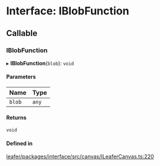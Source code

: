 # Interface: IBlobFunction

## Callable

### IBlobFunction

▸ **IBlobFunction**(`blob`): `void`

#### Parameters

| Name | Type |
| :------ | :------ |
| `blob` | `any` |

#### Returns

`void`

#### Defined in

[leafer/packages/interface/src/canvas/ILeaferCanvas.ts:220](https://github.com/leaferjs/leafer/blob/27a24ec/packages/interface/src/canvas/ILeaferCanvas.ts#L220)

